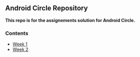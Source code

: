 ## Android Circle Repository

**This repo is for the assignements solution for Android Circle.**
 
 ### Contents
 - [Week 1](https://github.com/CATReloaded/Android-Cricle-Tasks/tree/master/Weeks/Week%201)
 - [Week 2]()
